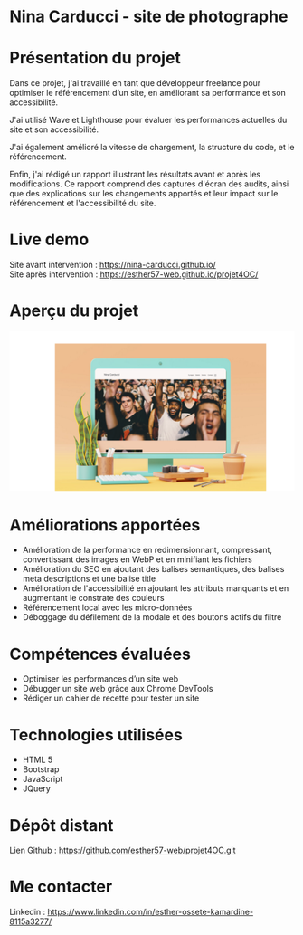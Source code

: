 # Nina Carducci - site de photographe

# Présentation du projet

Dans ce projet, j'ai travaillé en tant que développeur freelance pour optimiser le référencement d’un site, en améliorant sa performance et son accessibilité.

J'ai utilisé Wave et Lighthouse pour évaluer les performances actuelles du site et son accessibilité.

J'ai également amélioré la vitesse de chargement, la structure du code, et le référencement.

Enfin, j'ai rédigé un rapport illustrant les résultats avant et après les modifications. Ce rapport comprend des captures d'écran des audits, ainsi que des explications sur les changements apportés et leur impact sur le référencement et l'accessibilité du site.

# Live demo

Site avant intervention : https://nina-carducci.github.io/ <br>
Site après intervention : https://esther57-web.github.io/projet4OC/

# Aperçu du projet

![alt text](<assets/images/projet 4.png>)

# Améliorations apportées

<ul>
    <li>Amélioration de la performance en redimensionnant, compressant, convertissant des images en WebP et en minifiant les fichiers</li>
    <li>Amélioration du SEO en ajoutant des balises semantiques, des balises meta descriptions et une balise title</li>
    <li>Amélioration de l'accessibilité en ajoutant les attributs manquants et en augmentant le constrate des couleurs</li>
    <li>Référencement local avec les micro-données</li>
    <li>Déboggage du défilement de la modale et des boutons actifs du filtre</li>
</ul>

# Compétences évaluées

<ul>
    <li>Optimiser les performances d’un site web</li>
    <li>Débugger un site web grâce aux Chrome DevTools</li>
    <li>Rédiger un cahier de recette pour tester un site</li>
</ul>

# Technologies utilisées

<ul>
    <li>HTML 5</li>
    <li>Bootstrap</li>
    <li>JavaScript</li>
    <li>JQuery</li>
</ul>

# Dépôt distant

Lien Github : https://github.com/esther57-web/projet4OC.git

# Me contacter

Linkedin : https://www.linkedin.com/in/esther-ossete-kamardine-8115a3277/
